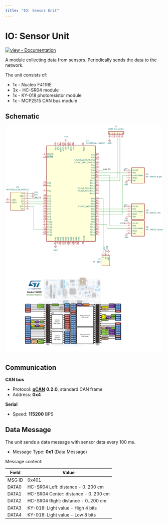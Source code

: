 ```yaml
---
title: "IO: Sensor Unit"
---
```


# IO: Sensor Unit

[![view - Documentation](https://img.shields.io/badge/Source%20Code-GitHub-blue)](https://github.com/Zakhar-the-Robot/io_sensors "Go to Repository")

A module collecting data from sensors. Periodically sends the data to the network.

The unit consists of:

- 1x - Nucleo F411RE
- 3x - HC-SR04 module
- 1x - KY-018 photoresistor module
- 1x - MCP2515 CAN bus module

## Schematic

<img src="index_schematic.svg" alt="platform_schematic" width="1000">

## Communication

**CAN bus**

- Protocol: [**qCAN**](https://zakhar-the-robot.github.io/doc/docs/communication-protocols/canbus/) **0.2.0**, standard CAN frame
- Address: **0x4**

**Serial**

- Speed: **115200** BPS

## Data Message

The unit sends a data message with sensor data every 100 ms.

- Message Type: **0x1** (Data Message)

Message content:

|Field   |Value                                |
|--------|-------------------------------------|
| MSG ID |0x401                                |
| DATA0  |HC-SR04 Left: distance - 0..200 cm   |
| DATA1  |HC-SR04 Center: distance - 0..200 cm |
| DATA2  |HC-SR04 Right: distance - 0..200 cm  |
| DATA3  |KY-018: Light value - High 4 bits    |
| DATA4  |KY-018: Light value - Low 8 bits     |
